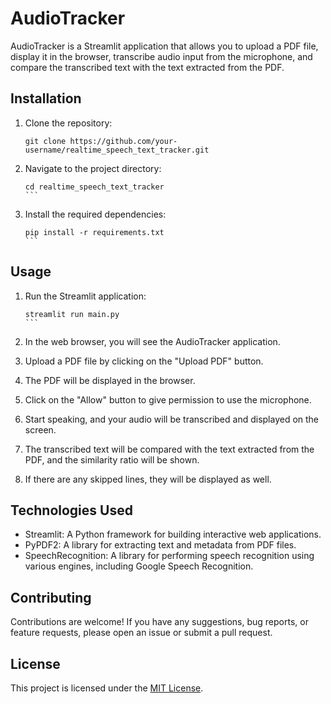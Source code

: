 # AudioTracker

AudioTracker is a Streamlit application that allows you to upload a PDF file, display it in the browser, transcribe audio input from the microphone, and compare the transcribed text with the text extracted from the PDF.

## Installation

1. Clone the repository:

   ```shell
   git clone https://github.com/your-username/realtime_speech_text_tracker.git
   ```

2. Navigate to the project directory:

   ````shell
   cd realtime_speech_text_tracker
   ```

3. Install the required dependencies:

   ````shell
   pip install -r requirements.txt
   ```

## Usage

1. Run the Streamlit application:

   ````shell
   streamlit run main.py
   ```

2. In the web browser, you will see the AudioTracker application.

3. Upload a PDF file by clicking on the "Upload PDF" button.

4. The PDF will be displayed in the browser.

5. Click on the "Allow" button to give permission to use the microphone.

6. Start speaking, and your audio will be transcribed and displayed on the screen.

7. The transcribed text will be compared with the text extracted from the PDF, and the similarity ratio will be shown.

8. If there are any skipped lines, they will be displayed as well.

## Technologies Used

- Streamlit: A Python framework for building interactive web applications.
- PyPDF2: A library for extracting text and metadata from PDF files.
- SpeechRecognition: A library for performing speech recognition using various engines, including Google Speech Recognition.

## Contributing

Contributions are welcome! If you have any suggestions, bug reports, or feature requests, please open an issue or submit a pull request.

## License

This project is licensed under the [MIT License](LICENSE).
